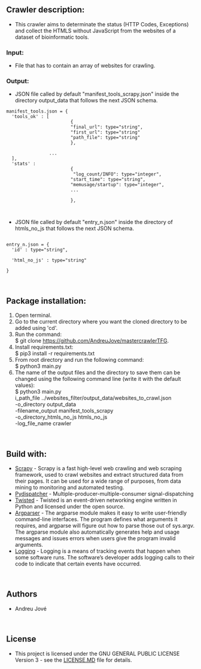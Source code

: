 
## Crawler description:
- This crawler aims to determinate the status (HTTP Codes, Exceptions) and collect the HTMLS without JavaScript from the websites of a dataset of bioinformatic tools.<br />

### Input:
- File that has to contain an array of websites for crawling.<br />

### Output:
- JSON file called by default "manifest_tools_scrapy.json" inside the directory output_data that follows the next JSON schema. 

```
manifest_tools.json = {
  'tools_ok' : [
                        {
                        "final_url": type="string",
                        "first_url": type="string"
                        "path_file": type="string"
                        },

                ...
  ],
  'stats' : 
                        {
                         "log_count/INFO": type="integer",
                        "start_time": type="string",
                        "memusage/startup": type="integer",
                        ...

                        },
                        
        
```

- JSON file called by default "entry_n.json" inside the directory of htmls_no_js that follows the next JSON schema. 

```

entry_n.json = {
  'id' : type="string",
 
  'html_no_js' : type="string"
                        
}
```
<br />

## Package installation:

1) Open terminal.
2) Go to the current directory where you want the cloned directory to be added using 'cd'.
3) Run the command: <br />
        $ git clone https://github.com/AndreuJove/mastercrawlerTFG.
4) Install requirements.txt: <br />
        $ pip3 install -r requirements.txt
5) From root directory and run the following command:<br />
        $ python3 main.py
6) The name of the output files and the directory to save them can be changed using the following      command line (write it with the default values):<br />
        $ python3 main.py <br />
        i_path_file ../websites_filter/output_data/websites_to_crawl.json <br />
        -o_directory output_data <br />
        -filename_output manifest_tools_scrapy <br />
        -o_directory_htmls_no_js htmls_no_js <br />
        -log_file_name crawler <br />
<br />


## Build with:
- [Scrapy](https://docs.scrapy.org/en/latest/) - Scrapy is a fast high-level web crawling and web scraping framework, used to crawl websites and extract structured data from their pages. It can be used for a wide range of purposes, from data mining to monitoring and automated testing.
- [Pydispatcher](https://grass.osgeo.org/grass79/manuals/libpython/pydispatch.html) - Multiple-producer-multiple-consumer signal-dispatching
- [Twisted](https://readthedocs.org/projects/twisted/) - Twisted is an event-driven networking engine written in Python and licensed under the open source.
- [Argparser](https://docs.python.org/3/library/argparse.html) - The argparse module makes it easy to write user-friendly command-line interfaces. The program defines what arguments it requires, and argparse will figure out how to parse those out of sys.argv. The argparse module also automatically generates help and usage messages and issues errors when users give the program invalid arguments.
- [Logging](https://docs.python.org/3/howto/logging.html) - Logging is a means of tracking events that happen when some software runs. The software’s developer adds logging calls to their code to indicate that certain events have occurred.

<br />


## Authors

- Andreu Jové

<br />


## License

- This project is licensed under the GNU GENERAL PUBLIC LICENSE Version 3 - see the [LICENSE.MD](https://github.com/AndreuJove/mastercrawlerTFG/blob/master/LICENSE.md) file for details.
